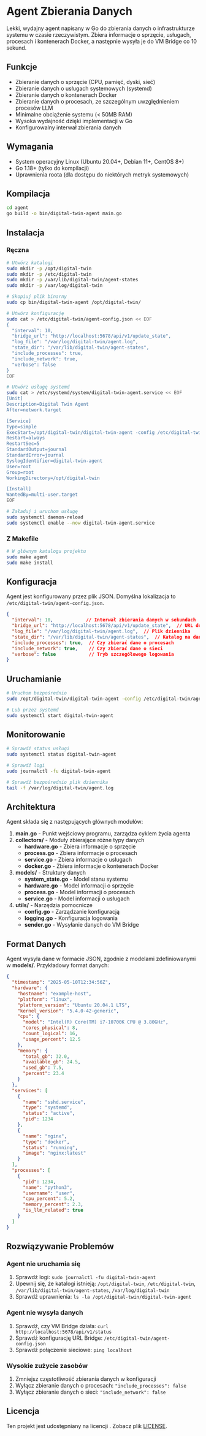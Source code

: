 # Agent Zbierania Danych

Lekki, wydajny agent napisany w Go do zbierania danych o infrastrukturze systemu w czasie rzeczywistym. Zbiera informacje o sprzęcie, usługach, procesach i kontenerach Docker, a następnie wysyła je do VM Bridge co 10 sekund.

## Funkcje

- Zbieranie danych o sprzęcie (CPU, pamięć, dyski, sieć)
- Zbieranie danych o usługach systemowych (systemd)
- Zbieranie danych o kontenerach Docker
- Zbieranie danych o procesach, ze szczególnym uwzględnieniem procesów LLM
- Minimalne obciążenie systemu (< 50MB RAM)
- Wysoka wydajność dzięki implementacji w Go
- Konfigurowalny interwał zbierania danych

## Wymagania

- System operacyjny Linux (Ubuntu 20.04+, Debian 11+, CentOS 8+)
- Go 1.18+ (tylko do kompilacji)
- Uprawnienia roota (dla dostępu do niektórych metryk systemowych)

## Kompilacja

```bash
cd agent
go build -o bin/digital-twin-agent main.go
```

## Instalacja

### Ręczna

```bash
# Utwórz katalogi
sudo mkdir -p /opt/digital-twin
sudo mkdir -p /etc/digital-twin
sudo mkdir -p /var/lib/digital-twin/agent-states
sudo mkdir -p /var/log/digital-twin

# Skopiuj plik binarny
sudo cp bin/digital-twin-agent /opt/digital-twin/

# Utwórz konfigurację
sudo cat > /etc/digital-twin/agent-config.json << EOF
{
  "interval": 10,
  "bridge_url": "http://localhost:5678/api/v1/update_state",
  "log_file": "/var/log/digital-twin/agent.log",
  "state_dir": "/var/lib/digital-twin/agent-states",
  "include_processes": true,
  "include_network": true,
  "verbose": false
}
EOF

# Utwórz usługę systemd
sudo cat > /etc/systemd/system/digital-twin-agent.service << EOF
[Unit]
Description=Digital Twin Agent
After=network.target

[Service]
Type=simple
ExecStart=/opt/digital-twin/digital-twin-agent -config /etc/digital-twin/agent-config.json
Restart=always
RestartSec=5
StandardOutput=journal
StandardError=journal
SyslogIdentifier=digital-twin-agent
User=root
Group=root
WorkingDirectory=/opt/digital-twin

[Install]
WantedBy=multi-user.target
EOF

# Załaduj i uruchom usługę
sudo systemctl daemon-reload
sudo systemctl enable --now digital-twin-agent.service
```

### Z Makefile

```bash
# W głównym katalogu projektu
sudo make agent
sudo make install
```

## Konfiguracja

Agent jest konfigurowany przez plik JSON. Domyślna lokalizacja to `/etc/digital-twin/agent-config.json`.

```json
{
  "interval": 10,            // Interwał zbierania danych w sekundach
  "bridge_url": "http://localhost:5678/api/v1/update_state",  // URL do VM Bridge
  "log_file": "/var/log/digital-twin/agent.log",  // Plik dziennika
  "state_dir": "/var/lib/digital-twin/agent-states",  // Katalog na dane stanu
  "include_processes": true,  // Czy zbierać dane o procesach
  "include_network": true,    // Czy zbierać dane o sieci
  "verbose": false            // Tryb szczegółowego logowania
}
```

## Uruchamianie

```bash
# Uruchom bezpośrednio
sudo /opt/digital-twin/digital-twin-agent -config /etc/digital-twin/agent-config.json

# Lub przez systemd
sudo systemctl start digital-twin-agent
```

## Monitorowanie

```bash
# Sprawdź status usługi
sudo systemctl status digital-twin-agent

# Sprawdź logi
sudo journalctl -fu digital-twin-agent

# Sprawdź bezpośrednio plik dziennika
tail -f /var/log/digital-twin/agent.log
```

## Architektura

Agent składa się z następujących głównych modułów:

1. **main.go** - Punkt wejściowy programu, zarządza cyklem życia agenta
2. **collectors/** - Moduły zbierające różne typy danych
   - **hardware.go** - Zbiera informacje o sprzęcie
   - **process.go** - Zbiera informacje o procesach
   - **service.go** - Zbiera informacje o usługach
   - **docker.go** - Zbiera informacje o kontenerach Docker
3. **models/** - Struktury danych
   - **system_state.go** - Model stanu systemu
   - **hardware.go** - Model informacji o sprzęcie
   - **process.go** - Model informacji o procesach
   - **service.go** - Model informacji o usługach
4. **utils/** - Narzędzia pomocnicze
   - **config.go** - Zarządzanie konfiguracją
   - **logging.go** - Konfiguracja logowania
   - **sender.go** - Wysyłanie danych do VM Bridge

## Format Danych

Agent wysyła dane w formacie JSON, zgodnie z modelami zdefiniowanymi w **models/**. Przykładowy format danych:

```json
{
  "timestamp": "2025-05-10T12:34:56Z",
  "hardware": {
    "hostname": "example-host",
    "platform": "linux",
    "platform_version": "Ubuntu 20.04.1 LTS",
    "kernel_version": "5.4.0-42-generic",
    "cpu": {
      "model": "Intel(R) Core(TM) i7-10700K CPU @ 3.80GHz",
      "cores_physical": 8,
      "count_logical": 16,
      "usage_percent": 12.5
    },
    "memory": {
      "total_gb": 32.0,
      "available_gb": 24.5,
      "used_gb": 7.5,
      "percent": 23.4
    }
  },
  "services": [
    {
      "name": "sshd.service",
      "type": "systemd",
      "status": "active",
      "pid": 1234
    },
    {
      "name": "nginx",
      "type": "docker",
      "status": "running",
      "image": "nginx:latest"
    }
  ],
  "processes": [
    {
      "pid": 1234,
      "name": "python3",
      "username": "user",
      "cpu_percent": 5.2,
      "memory_percent": 2.3,
      "is_llm_related": true
    }
  ]
}
```

## Rozwiązywanie Problemów

### Agent nie uruchamia się

1. Sprawdź logi: `sudo journalctl -fu digital-twin-agent`
2. Upewnij się, że katalogi istnieją: `/opt/digital-twin`, `/etc/digital-twin`, `/var/lib/digital-twin/agent-states`, `/var/log/digital-twin`
3. Sprawdź uprawnienia: `ls -la /opt/digital-twin/digital-twin-agent`

### Agent nie wysyła danych

1. Sprawdź, czy VM Bridge działa: `curl http://localhost:5678/api/v1/status`
2. Sprawdź konfigurację URL Bridge: `/etc/digital-twin/agent-config.json`
3. Sprawdź połączenie sieciowe: `ping localhost`

### Wysokie zużycie zasobów

1. Zmniejsz częstotliwość zbierania danych w konfiguracji
2. Wyłącz zbieranie danych o procesach: `"include_processes": false`
3. Wyłącz zbieranie danych o sieci: `"include_network": false`

## Licencja

Ten projekt jest udostępniany na licencji . Zobacz plik [LICENSE](../LICENSE).